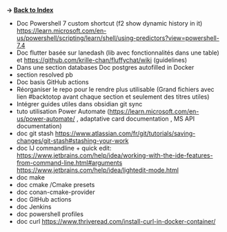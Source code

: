 
**-> [Back to Index](./README.md)**

* Doc Powershell 7 custom shortcut (f2 show dynamic history in it) https://learn.microsoft.com/en-us/powershell/scripting/learn/shell/using-predictors?view=powershell-7.4
* Doc flutter basée sur lanedash (lib avec fonctionnalités dans une table) et https://github.com/krille-chan/fluffychat/wiki (guidelines)
* Dans une section databases Doc postgres autofilled in Docker
* section resolved pb
* Doc basis GitHub actions
* Réorganiser le repo pour le rendre plus utilisable (Grand fichiers avec lien #backtotop avant chaque section et seulement des titres utiles)
* Intégrer guides utiles dans obsidian git sync
* tuto utilisation Power Automate (https://learn.microsoft.com/en-us/power-automate/ , adaptative card documentation , MS API documentation)
* doc git stash https://www.atlassian.com/fr/git/tutorials/saving-changes/git-stash#stashing-your-work
* doc IJ commandline + quick edit:
  https://www.jetbrains.com/help/idea/working-with-the-ide-features-from-command-line.html#arguments
  https://www.jetbrains.com/help/idea/lightedit-mode.html
* doc make
* doc cmake /Cmake presets
* doc conan-cmake-provider
* doc GitHub actions
* doc Jenkins
* doc powershell profiles
* doc curl https://www.thriveread.com/install-curl-in-docker-container/